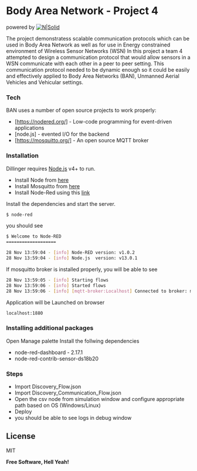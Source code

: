 # Body Area Network - Project 4
powered by
[![N|Solid](https://avatars3.githubusercontent.com/u/5375661?s=50&v=4)](https://nodesource.com/products/nsolid)

The project demonstratess scalable communication protocols which can be used in Body Area Network as well as for use in Energy constrained environment of Wireless Sensor Networks (WSN)
In this project a team 4 attempted to design a communication protocol that would allow sensors in a WSN communicate with each other in a peer to peer setting. This communication protocol needed to be dynamic enough so it could be easily and effectively applied to Body Area Networks (BAN), Unmanned Aerial Vehicles and Vehicular settings. 


### Tech

BAN uses a number of open source projects to work properly:

* [https://nodered.org/] - Low-code programming for event-driven applications
* [node.js] - evented I/O for the backend
* [https://mosquitto.org/] - An open source MQTT broker

### Installation

Dillinger requires [Node.js](https://nodejs.org/) v4+ to run.

* Install Node from [here](https://nodejs.org/)
* Install Mosquitto from [here](https://mosquitto.org/)
* Install Node-Red using this [link](https://nodered.org/docs/getting-started/local) 

Install the dependencies and start the server.

```sh
$ node-red
```
you should see
```sh
$ Welcome to Node-RED
===================

28 Nov 13:59:04 - [info] Node-RED version: v1.0.2
28 Nov 13:59:04 - [info] Node.js  version: v13.0.1
```

If mosquitto broker is installed properly, you will be able to see 

```sh
28 Nov 13:59:05 - [info] Starting flows
28 Nov 13:59:06 - [info] Started flows
28 Nov 13:59:06 - [info] [mqtt-broker:Localhost] Connected to broker: mqtt://localhost:1883
```

Application will be Launched on browser 
```sh
localhost:1880
```
### Installing additional packages

Open Manage palette
Install the follwing dependencies
* node-red-dashboard - 2.17.1
* node-red-contrib-sensor-ds18b20


### Steps
* Import Discovery_Flow.json
* Import Discovery_Communication_Flow.json
* Open the csv node from simulation window and configure appropriate path based on OS (Windows/Linux)
* Deploy 
* you should be able to see logs in debug window

License
----

MIT


**Free Software, Hell Yeah!**
